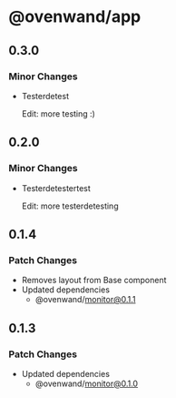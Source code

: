 # @ovenwand/app

## 0.3.0

### Minor Changes

- Testerdetest

  Edit: more testing :)

## 0.2.0

### Minor Changes

- Testerdetestertest

  Edit: more testerdetesting

## 0.1.4

### Patch Changes

- Removes layout from Base component
- Updated dependencies
  - @ovenwand/monitor@0.1.1

## 0.1.3

### Patch Changes

- Updated dependencies
  - @ovenwand/monitor@0.1.0
